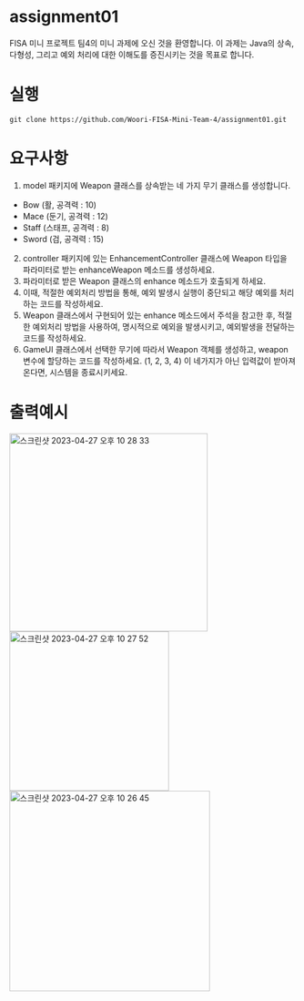 # assignment01

FISA 미니 프로젝트 팀4의 미니 과제에 오신 것을 환영합니다. 이 과제는 Java의 상속, 다형성, 그리고 예외 처리에 대한 이해도를 증진시키는 것을 목표로 합니다.

# 실행

```
git clone https://github.com/Woori-FISA-Mini-Team-4/assignment01.git
```

# 요구사항

1. model 패키지에 Weapon 클래스를 상속받는 네 가지 무기 클래스를 생성합니다.

- Bow (활, 공격력 : 10)
- Mace (둔기, 공격력 : 12)
- Staff (스태프, 공격력 : 8)
- Sword (검, 공격력 : 15)

2. controller 패키지에 있는 EnhancementController 클래스에 Weapon 타입을 파라미터로 받는 enhanceWeapon 메소드를 생성하세요.
3. 파라미터로 받은 Weapon 클래스의 enhance 메소드가 호출되게 하세요.
4. 이때, 적절한 예외처리 방법을 통해, 예외 발생시 실행이 중단되고 해당 예외를 처리하는 코드를 작성하세요.
5. Weapon 클래스에서 구현되어 있는 enhance 메소드에서 주석을 참고한 후, 적절한 예외처리 방법을 사용하여, 명시적으로 예외을 발생시키고, 예외발생을 전달하는 코드를 작성하세요.
6. GameUI 클래스에서 선택한 무기에 따라서 Weapon 객체를 생성하고, weapon 변수에 할당하는 코드를 작성하세요. (1, 2, 3, 4) 이 네가지가 아닌 입력값이 받아져 온다면, 시스템을
   종료시키세요.

# 출력예시

<img width="348" alt="스크린샷 2023-04-27 오후 10 28 33" src="https://user-images.githubusercontent.com/109801772/234881439-f9980c01-7f68-4d97-a726-a3d9263fed47.png">
<img width="280" alt="스크린샷 2023-04-27 오후 10 27 52" src="https://user-images.githubusercontent.com/109801772/234881443-9ec66863-4aa9-4e80-99ed-d8c021ba40b6.png">
<img width="352" alt="스크린샷 2023-04-27 오후 10 26 45" src="https://user-images.githubusercontent.com/109801772/234881447-6e7a9aca-df01-4c7c-9d4e-0d3458c2d7c6.png">
